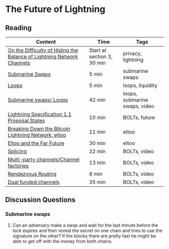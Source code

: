 # The Future of Lightning

## Reading

| Content                                                                                       | Time  | Tags                    |
|-----------------------------------------------------------------------------------------------|-------|-------------------------|
[On the Difficulty of Hiding the Balance of Lightning Network Channels](https://eprint.iacr.org/2019/328.pdf) | Start at section 3, 30 min | privacy, lightning |
[Submarine Swaps](http://diyhpl.us/wiki/transcripts/magicalcryptoconference/2019/submarine-swaps/) | 5 min | submarine swaps |
[Loops](https://blog.lightning.engineering/posts/2019/03/20/loop.html) | 5 min | loops, liquidity |
[Submarine swaps/ Loops](https://youtu.be/qixhNBIHDyE) | 42 min | loops, submarine swaps, video |
[Lightning Specification 1.1 Proposal States](https://github.com/lightningnetwork/lightning-rfc/wiki/Lightning-Specification-1.1-Proposal-States) | 10 min | BOLTs, future |
[Breaking Down the Bitcoin Lightning Network: eltoo](https://medium.com/@brandonarvanaghi/breaking-down-the-bitcoin-lightning-network-eltoo-c48554f5ae02) | 11 min | eltoo |
[Eltoo and the Far Future](https://diyhpl.us/wiki/transcripts/chaincode-labs/2019-09-18-christian-decker-eltoo/) | 30 min | eltoo |
[Splicing](https://youtu.be/ZzSveBMtUGI) | 22 min | BOLTs, video |
[Multi-party channels/Channel factories](https://youtu.be/PUDWGH_MvmQ) | 13 min | BOLTs, video |
[Rendezvous Routing](https://youtu.be/Ms2WwRzBdkM) | 8 min | BOLTs, video |
[Dual funded channels](https://youtu.be/5wQUMtgsnPs) | 35 min | BOLTs, video |

## Discussion Questions

### Submarine swaps
1. Can an adversary make a swap and wait for the last minute before the lock expires and then reveal the secret on one chain and tries to use the signature on the other? If the blocks there are pretty fast he might be able to get off with the money from both chains.
